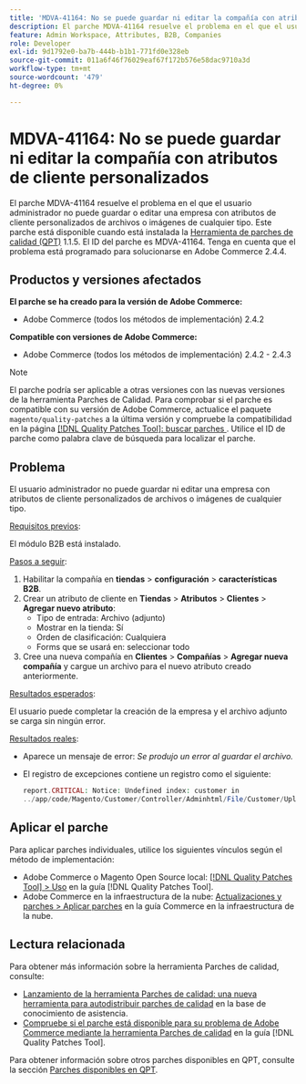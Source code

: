 ```yaml
---
title: 'MDVA-41164: No se puede guardar ni editar la compañía con atributos de cliente personalizados'
description: El parche MDVA-41164 resuelve el problema en el que el usuario administrador no puede guardar o editar una empresa con atributos de cliente personalizados de archivos o imágenes de cualquier tipo. Este parche está disponible cuando está instalada la [Quality Patches Tool (QPT)](https://experienceleague.adobe.com/es/docs/commerce-operations/tools/quality-patches-tool/quality-patches-tool-to-self-serve-quality-patches) 1.1.5. El ID del parche es MDVA-41164. Tenga en cuenta que el problema está programado para solucionarse en Adobe Commerce 2.4.4.
feature: Admin Workspace, Attributes, B2B, Companies
role: Developer
exl-id: 9d1792e0-ba7b-444b-b1b1-771fd0e328eb
source-git-commit: 011a6f46f76029eaf67f172b576e58dac9710a3d
workflow-type: tm+mt
source-wordcount: '479'
ht-degree: 0%

---
```


# MDVA-41164: No se puede guardar ni editar la compañía con atributos de cliente personalizados

El parche MDVA-41164 resuelve el problema en el que el usuario administrador no puede guardar o editar una empresa con atributos de cliente personalizados de archivos o imágenes de cualquier tipo. Este parche está disponible cuando está instalada la [Herramienta de parches de calidad (QPT)](https://experienceleague.adobe.com/es/docs/commerce-operations/tools/quality-patches-tool/quality-patches-tool-to-self-serve-quality-patches) 1.1.5. El ID del parche es MDVA-41164. Tenga en cuenta que el problema está programado para solucionarse en Adobe Commerce 2.4.4.

## Productos y versiones afectados

**El parche se ha creado para la versión de Adobe Commerce:**

* Adobe Commerce (todos los métodos de implementación) 2.4.2

**Compatible con versiones de Adobe Commerce:**

* Adobe Commerce (todos los métodos de implementación) 2.4.2 - 2.4.3

>[!NOTE]
>
>El parche podría ser aplicable a otras versiones con las nuevas versiones de la herramienta Parches de Calidad. Para comprobar si el parche es compatible con su versión de Adobe Commerce, actualice el paquete `magento/quality-patches` a la última versión y compruebe la compatibilidad en la página [[!DNL Quality Patches Tool]: buscar parches ](https://experienceleague.adobe.com/es/docs/commerce-operations/tools/quality-patches-tool/quality-patches-tool-to-self-serve-quality-patches). Utilice el ID de parche como palabra clave de búsqueda para localizar el parche.

## Problema

El usuario administrador no puede guardar ni editar una empresa con atributos de cliente personalizados de archivos o imágenes de cualquier tipo.

<u>Requisitos previos</u>:

El módulo B2B está instalado.

<u>Pasos a seguir</u>:

1. Habilitar la compañía en **tiendas** > **configuración** > **características B2B**.
1. Crear un atributo de cliente en **Tiendas** > **Atributos** > **Clientes** > **Agregar nuevo atributo**:
   * Tipo de entrada: Archivo (adjunto)
   * Mostrar en la tienda: Sí
   * Orden de clasificación: Cualquiera
   * Forms que se usará en: seleccionar todo
1. Cree una nueva compañía en **Clientes** > **Compañías** > **Agregar nueva compañía** y cargue un archivo para el nuevo atributo creado anteriormente.

<u>Resultados esperados</u>:

El usuario puede completar la creación de la empresa y el archivo adjunto se carga sin ningún error.

<u>Resultados reales</u>:

* Aparece un mensaje de error: *Se produjo un error al guardar el archivo.*
* El registro de excepciones contiene un registro como el siguiente:

  ```php
  report.CRITICAL: Notice: Undefined index: customer in
  ../app/code/Magento/Customer/Controller/Adminhtml/File/Customer/Upload.php on line 69
  ```

## Aplicar el parche

Para aplicar parches individuales, utilice los siguientes vínculos según el método de implementación:

* Adobe Commerce o Magento Open Source local: [[!DNL Quality Patches Tool] > Uso](/help/tools/quality-patches-tool/usage.md) en la guía [!DNL Quality Patches Tool].
* Adobe Commerce en la infraestructura de la nube: [Actualizaciones y parches > Aplicar parches](https://experienceleague.adobe.com/docs/commerce-cloud-service/user-guide/develop/upgrade/apply-patches.html?lang=es) en la guía Commerce en la infraestructura de la nube.

## Lectura relacionada

Para obtener más información sobre la herramienta Parches de calidad, consulte:

* [Lanzamiento de la herramienta Parches de calidad: una nueva herramienta para autodistribuir parches de calidad](https://experienceleague.adobe.com/es/docs/commerce-operations/tools/quality-patches-tool/quality-patches-tool-to-self-serve-quality-patches) en la base de conocimiento de asistencia.
* [Compruebe si el parche está disponible para su problema de Adobe Commerce mediante la herramienta Parches de calidad](/help/tools/quality-patches-tool/patches-available-in-qpt/check-patch-for-magento-issue-with-magento-quality-patches.md) en la guía [!DNL Quality Patches Tool].

Para obtener información sobre otros parches disponibles en QPT, consulte la sección [Parches disponibles en QPT](https://support.magento.com/hc/en-us/sections/360010506631-Patches-available-in-MQP-tool-).
